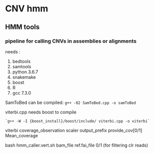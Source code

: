 # CNV hmm
## HMM tools
### pipeline for calling CNVs in assemblies or alignments
 
 needs :
 1. bedtools
 2. samtools
 3. python 3.6.7
 4. snakemake
 5. boost
 6. R
7. gcc 7.3.0

SamToBed can be compiled:
    `g++ -02 SamToBed.cpp -o samToBed`
 
viterbi.cpp needs boost to compile

    `g++ -W -I {boost_install}/boost/include/ viterbi.cpp -o viterbi`
    
viterbi coverage_observation scaler output_prefix provide_cov[0/1] Mean_coverage

bash hmm_caller.vert.sh bam_file ref.fai_file 0/1 (for filtering clr reads)
